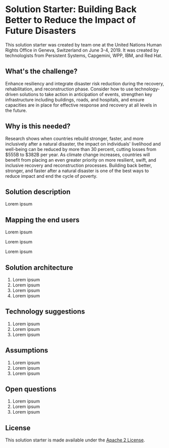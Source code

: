 # Solution Starter: Building Back Better to Reduce the Impact of Future Disasters

This solution starter was created by team one at the United Nations Human Rights Office in Geneva, Switzerland on June 3-4, 2019. It was created by technologists from Persistent Systems, Capgemini, WPP, IBM, and Red Hat. 

## What's the challenge?

Enhance resiliency and integrate disaster risk reduction during the recovery, rehabilitation, and reconstruction phase. Consider how to use technology-driven solutions to take action in anticipation of events, strengthen key infrastructure including buildings, roads, and hospitals, and ensure capacities are in place for effective response and recovery at all levels in the future.

## Why is this needed?

Research shows when countries rebuild stronger, faster, and more inclusively after a natural disaster, the impact on individuals' livelihood and well-being can be reduced by more than 30 percent, cutting losses from $555B to $382B per year.  As climate change increases, countries will benefit from placing an even greater priority on more resilient, swift, and inclusive recovery and reconstruction processes. Building back better, stronger, and faster after a natural disaster is one of the best ways to reduce impact and end the cycle of poverty.

## Solution description

Lorem ipsum

## Mapping the end users

Lorem ipsum

Lorem ipsum 

Lorem ipsum

## Solution architecture

1. Lorem ipsum
1. Lorem ipsum
1. Lorem ipsum
1. Lorem ipsum

## Technology suggestions

1. Lorem ipsum
1. Lorem ipsum
1. Lorem ipsum

## Assumptions

1. Lorem ipsum
1. Lorem ipsum
1. Lorem ipsum

## Open questions

1. Lorem ipsum
1. Lorem ipsum
1. Lorem ipsum

## License

This solution starter is made available under the [Apache 2 License](LICENSE).
